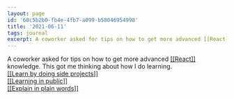 ```yaml
---
layout: page
id: '60c5b2b0-fb4e-4fb7-a099-b58046954998'
title: '2021-06-11'
tags: journal
excerpt: A coworker asked for tips on how to get more advanced [[React]] knowledge. This got me thinking about how I do learning.
---
```

  

<div class="space-y-2">
<div class="element-block ml-0"><div class="flex-1">A coworker asked for tips on how to get more advanced <a class="text-teal-400 group" href="/pages/react"><span class="text-gray-500 group-hover:text-yellow-500">[[</span>React<span class="text-gray-500 group-hover:text-yellow-500">]]</span></a> knowledge. This got me thinking about how I do learning.</div></div>

<div class="element-block ml-4"><div class="flex-1"><a class="text-teal-400 group" href="/pages/learn-by-doing-side-projects"><span class="text-gray-500 group-hover:text-yellow-500">[[</span>Learn by doing side projects<span class="text-gray-500 group-hover:text-yellow-500">]]</span></a></div></div>

<div class="element-block ml-4"><div class="flex-1"><a class="text-teal-400 group" href="/pages/learning-in-public"><span class="text-gray-500 group-hover:text-yellow-500">[[</span>Learning in public<span class="text-gray-500 group-hover:text-yellow-500">]]</span></a></div></div>

<div class="element-block ml-4"><div class="flex-1"><a class="text-teal-400 group" href="/pages/explain-in-plain-words"><span class="text-gray-500 group-hover:text-yellow-500">[[</span>Explain in plain words<span class="text-gray-500 group-hover:text-yellow-500">]]</span></a></div></div>


</div>

